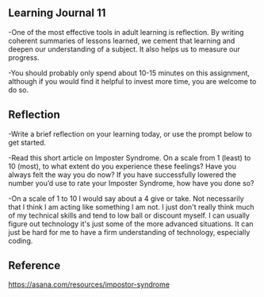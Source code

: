 ## Learning Journal 11

-One of the most effective tools in adult learning is reflection. By writing coherent summaries of lessons learned, we cement that learning and deepen our understanding of a subject. It also helps us to measure our progress.

-You should probably only spend about 10-15 minutes on this assignment, although if you would find it helpful to invest more time, you are welcome to do so.

## Reflection

-Write a brief reflection on your learning today, or use the prompt below to get started.

-Read this short article on Imposter Syndrome. On a scale from 1 (least) to 10 (most), to what extent do you experience these feelings? Have you always felt the way you do now? If you have successfully lowered the number you’d use to rate your Imposter Syndrome, how have you done so?

-On a scale of 1 to 10 I would say about a 4 give or take. Not necessarily that I think I am acting like something I am not. I just don't really think much of my technical skills and tend to low ball or discount myself. I can usually figure out technology it's just some of the more advanced situations. It can just be hard for me to have a firm understanding of technology, especially coding.

## Reference

https://asana.com/resources/impostor-syndrome
